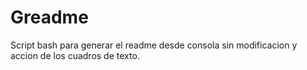 # Greadme
Script bash para generar el readme desde consola sin modificacion y accion de los cuadros de texto.
